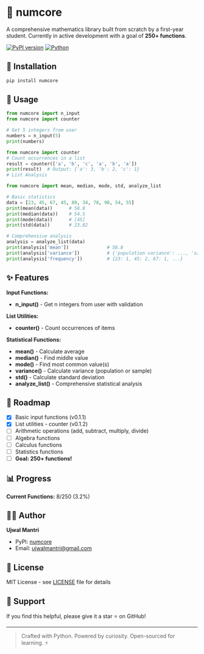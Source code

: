 # 🧮 numcore

A comprehensive mathematics library built from scratch by a first-year student. Currently in active development with a goal of **250+ functions**.

[![PyPI version](https://badge.fury.io/py/numcore.svg)](https://pypi.org/project/numcore/)
[![Python](https://img.shields.io/badge/python-3.7+-blue.svg)](https://www.python.org/downloads/)

## 🚀 Installation
```bash
pip install numcore
```

## 📖 Usage
```python
from numcore import n_input
from numcore import counter

# Get 5 integers from user
numbers = n_input(5)
print(numbers)
```
```python
from numcore import counter
# Count occurrences in a list
result = counter(['a', 'b', 'c', 'a', 'b', 'a'])
print(result)  # Output: {'a': 3, 'b': 2, 'c': 1}
# List Analysis
```
```python
from numcore import mean, median, mode, std, analyze_list

# Basic statistics
data = [23, 45, 67, 45, 89, 34, 78, 98, 54, 55]
print(mean(data))      # 58.8
print(median(data))    # 54.5
print(mode(data))      # [45]
print(std(data))       # 23.82

# Comprehensive analysis
analysis = analyze_list(data)
print(analysis['mean'])              # 58.8
print(analysis['variance'])          # {'population variance': ..., 'sample variance': ...}
print(analysis['frequency'])         # {23: 1, 45: 2, 67: 1, ...}
```

## ✨ Features

**Input Functions:**
- **n_input()** - Get n integers from user with validation

**List Utilities:**
- **counter()** - Count occurrences of items

**Statistical Functions:**
- **mean()** - Calculate average
- **median()** - Find middle value
- **mode()** - Find most common value(s)
- **variance()** - Calculate variance (population or sample)
- **std()** - Calculate standard deviation
- **analyze_list()** - Comprehensive statistical analysis

## 🎯 Roadmap

- [x] Basic input functions (v0.1.1)
- [x] List utilities - counter (v0.1.2)
- [ ] Arithmetic operations (add, subtract, multiply, divide)
- [ ] Algebra functions
- [ ] Calculus functions
- [ ] Statistics functions
- [ ] **Goal: 250+ functions!**

## 📊 Progress

**Current Functions:** 8/250 (3.2%)

## 👨‍💻 Author

**Ujwal Mantri**
- PyPI: [numcore](https://pypi.org/project/numcore/)
- Email: ujwalmantri@gmail.com

## 📝 License

MIT License - see [LICENSE](LICENSE) file for details

## 🌟 Support

If you find this helpful, please give it a star ⭐ on GitHub!

---

> Crafted with Python. Powered by curiosity. Open-sourced for learning. ⚡
```
